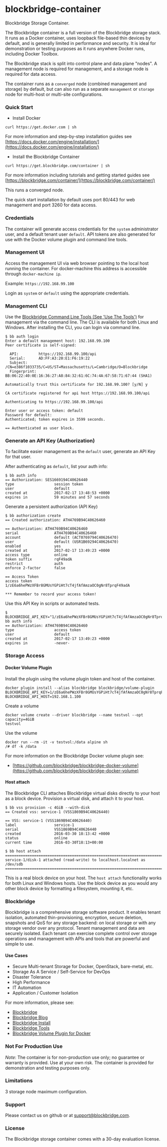 # blockbridge-container
Blockbridge Storage Container.

The Blockbridge container is a full version of the Blockbridge storage stack. It runs as a Docker container, uses loopback file-based thin devices by default, and is generally limited in performance and security. It is ideal for demonstration or testing purposes as it runs anywhere Docker runs, including Docker Toolbox.

The Blockbridge stack is split into control plane and data plane "nodes". A management node is required for management, and a storage node is required for data access.

The container runs as a `converged` node (combined management and storage) by default, but can also run as a separate `management` or `storage` node for multi-host or multi-site configurations.

### Quick Start
* Install Docker
````
curl https://get.docker.com | sh
````

For more information and step-by-step installation guides see [https://docs.docker.com/engine/installation/](https://docs.docker.com/engine/installation/)

* Install the Blockbridge Container
````
curl https://get.blockbridge.com/container | sh
````

For more information including tutorials and getting started guides see [https://blockbridge.com/container/](https://blockbridge.com/container/)

This runs a converged node.

The quick start installation by default uses port 80/443 for web management and port 3260 for data access.

### Credentials

The container will generate access credentials for the `system` administrator user, and a default tenant user `default`. API tokens are also generated for use with the Docker volume plugin and command line tools.

### Management UI

Access the management UI via web browser pointing to the local host running the container. For docker-machine this address is accessible through `docker-machine ip`.

Example: `https://192.168.99.100`

Login as `system` or `default` using the appropriate credentials.

### Management CLI

Use the [Blockbridge Command Line Tools (See 'Use The Tools')](http://www.blockbridge.com/tools/) for management via the command line. The CLI is available for both Linux and Windows. After installing the CLI, you can login via command line.

````
$ bb auth login
Enter a default management host: 192.168.99.100
Peer certificate is self-signed:

  API:         https://192.168.99.100/api
  Serial:      AD:FF:A3:20:E1:F6:19:22
  Subject:     /CN=e386f1033735/C=US/ST=Massachusetts/L=Cambridge/O=Blockbridge
  Fingerprint: BB:06:22:40:0E:16:36:27:A8:84:32:61:6C:74:4A:67:58:71:67:44 (SHA1)

Automatically trust this certificate for 192.168.99.100? [y/N] y

CA certificate registered for api host https://192.168.99.100/api

Authenticating to https://192.168.99.100/api

Enter user or access token: default
Password for default:
Authenticated; token expires in 3599 seconds.

== Authenticated as user block.
````

### Generate an API Key (Authorization)

To facilitate easier management as the `default` user, generate an API Key for that user.

After authenticating as `default`, list your auth info:
````
$ bb auth info
== Authorization: SES1669194C40626440
type                  session token            
user                  default 
created at            2017-02-17 13:48:53 +0000
expires in            59 minutes and 57 seconds
````

Generate a persistent authorization (API Key)
````
$ bb authorization create
== Created authorization: ATH4769B94C40626460

== Authorization: ATH4769B94C40626460
serial                ATH4769B94C40626460        
account               default (ACT0769794C40626470)
user                  default (USR1B69294C40626470)
enabled               yes                        
created at            2017-02-17 13:49:23 +0000  
access type           online                     
token suffix          rqF49adA                   
restrict              auth                       
enforce 2-factor      false                      

== Access Token
access token          1/zE6a6hePWzXFBr8GMUsYGPiHt7cT4jfAfAmzaOC0gNr8TprqF49adA

*** Remember to record your access token!
````

Use this API Key in scripts or automated tests.

````
$ BLOCKBRIDGE_API_KEY="1/zE6a6hePWzXFBr8GMUsYGPiHt7cT4jfAfAmzaOC0gNr8TprqF49adA" bb auth info
== Authorization: ATH4769B94C40626460
type                  access token             
user                  default 
created at            2017-02-17 13:49:23 +0000
expires in            -never-                  
````

### Storage Access

#### Docker Volume Plugin

Install the plugin using the volume plugin token and host of the container.

````
docker plugin install --alias blockbridge blockbridge/volume-plugin BLOCKBRIDGE_API_KEY=1/zE6a6hePWzXFBr8GMUsYGPiHt7cT4jfAfAmzaOC0gNr8TprqF49adA BLOCKBRIDGE_API_HOST=192.168.1.100
````

Create a volume

````
docker volume create --driver blockbridge --name testvol --opt capacity=4GiB
testvol
````

Use the volume

````
docker run --rm -it -v testvol:/data alpine sh
/# df -k /data
````

For more information on the Blockbridge Docker volume plugin see:
* [https://github.com/blockbridge/blockbridge-docker-volume](https://github.com/blockbridge/blockbridge-docker-volume)

#### Host attach

The Blockbridge CLI attaches Blockbridge virtual disks directly to your host as a block device. Provision a virtual disk, and attach it to your host.

````
$ bb vss provision -c 4GiB --with-disk
== Created vss: service-1 (VSS1869B94C40626440)

== VSS: service-1 (VSS1869B94C40626440)
label                 service-1                
serial                VSS1869B94C40626440      
created               2016-03-30 18:13:42 +0000
status                online                   
current time          2016-03-30T18:13+00:00   
````

````
$ bb host attach
========================================================================
service-1/disk-1 attached (read-write) to localhost.localnet as /dev/sdb
========================================================================
````

This is a real block device on your host. The `host attach` functionality works for both Linux and Windows hosts. Use the block device as you would any other block device by formatting a filesystem, mounting it, etc.

### Blockbridge

Blockbridge is a comprehensive storage software product. It enables tenant isolation, automated thin-provisioning, encryption, secure deletion, snapshots and QoS for any storage backend: on local storage or with any storage vendor over any protocol. Tenant management and data are securely isolated. Each tenant can exercise complete control over storage operations and management with APIs and tools that are powerful and simple to use.

#### Use Cases

* Secure Multi-tenant Storage for Docker, OpenStack, bare-metal, etc.
* Storage As A Service / Self-Service for DevOps
* Disaster Tolerance
* High Performance
* IT Automation
* Application / Customer Isolation

For more information, please see:
* [Blockbridge](https://blockbridge.com)
* [Blockbridge Blog](https://blockbridge.com/blog)
* [Blockbridge Install](https://blockbridge.com/container/)
* [Blockbridge Tools](https://blockbridge.com/tools/)
* [Blockbridge Volume Plugin for Docker](https://github.com/blockbridge/blockbridge-docker-volume)

### Not For Production Use

_Note_: The container is for non-production use only; no guarantee or warranty
is provided. Use at your own risk. The container is provided for demonstration and testing
purposes only.

### Limitations

3 storage node maximum configuration.

### Support

Please contact us on github or at support@blockbridge.com.

### License

The Blockbridge storage container comes with a 30-day evaluation license.
